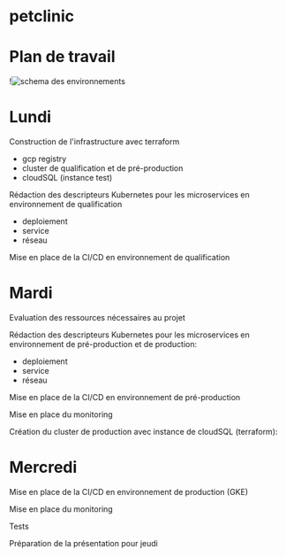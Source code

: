 # petclinic

# Plan de travail

!![schema des environnements](schema.png)

# Lundi 

Construction de l'infrastructure avec terraform
   - gcp registry 
   - cluster de qualification et de pré-production 
   - cloudSQL (instance test)

Rédaction des descripteurs Kubernetes pour les microservices en environnement de qualification
   - deploiement
   - service
   - réseau 
 
Mise en place de la CI/CD en environnement de qualification 


# Mardi

Evaluation des ressources nécessaires au projet

Rédaction des descripteurs Kubernetes pour les microservices en environnement de pré-production et de production:
   - deploiement
   - service
   - réseau 

Mise en place de la CI/CD en environnement de pré-production

Mise en place du monitoring 

Création du cluster de production avec instance de cloudSQL (terraform):


# Mercredi

Mise en place de la CI/CD en environnement de production (GKE)

Mise en place du monitoring

Tests

Préparation de la présentation pour jeudi


